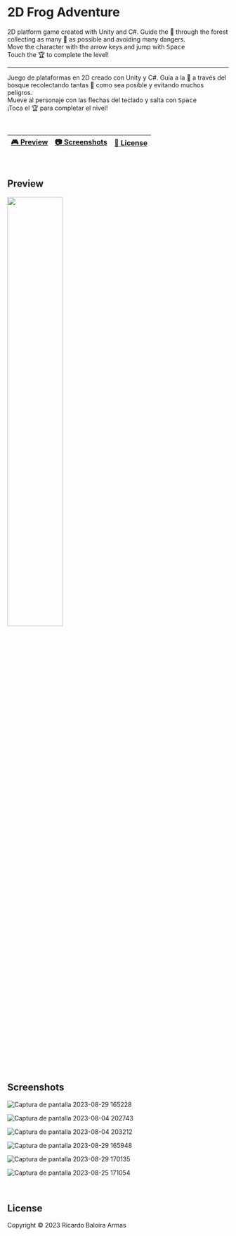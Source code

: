 # 2D Frog Adventure

2D platform game created with Unity and C#. 
Guide the 🐸 through the forest collecting as many 🍓 as possible and avoiding many dangers.
<br>
Move the character with the arrow keys and jump with <kbd>Space</kbd>
<br>
Touch the 🏆 to complete the level!

---------------------------------------------

Juego de plataformas en 2D creado con Unity y C#.
Guía a la 🐸 a través del bosque recolectando tantas 🍓 como sea posible y evitando muchos peligros.
<br>
Mueve al personaje con las flechas del teclado y salta con <kbd>Space</kbd>
<br>
¡Toca el 🏆 para completar el nivel!

<br>

| [🎮 Preview](#preview) | [:camera: Screenshots](#screenshots) | [🔖 License](#license) |
| --------------- | -------- | ----------- |

<br>

## Preview

[<img src="https://cdn.pixabay.com/photo/2019/06/25/12/59/click-here-4298145_1280.png" width="50%">](https://www.youtube.com/watch?v=K1_3CJZoRBE&ab_channel=ilarioRaio "Preview 2D Frog Adventure")


<br>

## Screenshots

![Captura de pantalla 2023-08-29 165228](https://github.com/ricardobar96/2D-Frog-Adventure/assets/73242474/b871bbba-f2d8-4d63-9d71-eaa9897064ad)


![Captura de pantalla 2023-08-04 202743](https://github.com/ricardobar96/2D-Frog-Adventure/assets/73242474/314b36f0-e630-4a60-9795-650fd930189c)


![Captura de pantalla 2023-08-04 203212](https://github.com/ricardobar96/2D-Frog-Adventure/assets/73242474/6de2754f-7e35-4152-a8c2-735cdf95752a)


![Captura de pantalla 2023-08-29 165948](https://github.com/ricardobar96/2D-Frog-Adventure/assets/73242474/37360d75-5862-498e-8ddd-98885676db3d)


![Captura de pantalla 2023-08-29 170135](https://github.com/ricardobar96/2D-Frog-Adventure/assets/73242474/94e5f66d-4109-4255-ab0c-d11b4a885feb)


![Captura de pantalla 2023-08-25 171054](https://github.com/ricardobar96/2D-Frog-Adventure/assets/73242474/39d0c411-a3f2-44b7-ab93-dfb14a3cc653)

<br>

## License
Copyright ©️ 2023 Ricardo Baloira Armas
